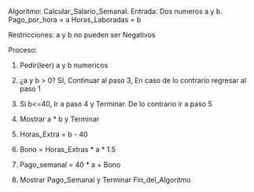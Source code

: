 Algoritmo: Calcular_Salario_Semanal.
Entrada: Dos numeros a y b. 
   Pago_por_hora = a
   Horas_Laboradas = b

Restricciones: a y b no pueden ser Negativos 

Proceso:
1. Pedir(leer) a y b numericos
2.    ¿a y b > 0? SI, Continuar al paso 3, En caso de lo contrario regresar al paso 1
3.    Si b<=40, Ir a paso 4 y Terminar. De lo contrario ir a paso 5
4.    Mostrar a * b y Terminar

5.    Horas_Extra = b - 40
7.    Bono =  Horas_Extras * a * 1.5 
8.    Pago_semanal = 40 * a + Bono
9.    Mostrar Pago_Semanal y Terminar
Fin_del_Algoritmo
